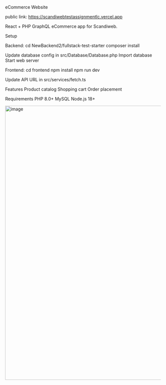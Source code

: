 eCommerce Website

public link: https://scandiwebtestassignmentlc.vercel.app

React + PHP GraphQL eCommerce app for Scandiweb.

Setup

Backend:
cd NewBackend2/fullstack-test-starter
composer install

Update database config in src/Database/Database.php
Import database
Start web server

Frontend:
cd frontend
npm install
npm run dev

Update API URL in src/services/fetch.ts

Features
Product catalog
Shopping cart
Order placement

Requirements
PHP 8.0+
MySQL
Node.js 18+

<img width="1389" height="885" alt="image" src="https://github.com/user-attachments/assets/3a8e5c83-a92e-4f61-aa40-817e92412f1a" />

